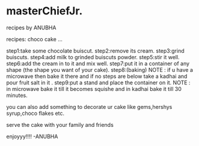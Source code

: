# masterChiefJr.
recipes by  ANUBHA

recipes: choco cake ...

step1:take some chocolate buiscut.
step2:remove its cream.
step3:grind buiscuts.
step4:add milk to grinded buiscuts powder.
step5:stir it well.
step6:add the cream in to it and mix well.
step7:put it in a container of any shape (the shape you want of your cake).
step8:(baking) 
  NOTE : if u have a microwave then bake it there and if no steps are below
take a kadhai and pour fruit salt in it .
step9:put a stand and place the container on it.
NOTE : in microwave bake it till it becomes squishe and in kadhai bake it till 30 minutes.
  
  you can also add something to decorate ur cake
  like gems,hershys syrup,choco flakes etc.

  serve the cake with your family and friends 

  enjoyyy!!!!
              -ANUBHA